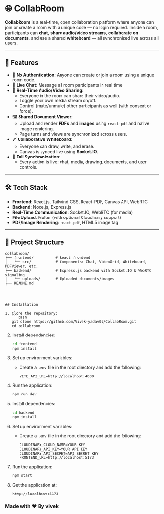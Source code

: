 # 🌐 CollabRoom

**CollabRoom** is a real-time, open collaboration platform where anyone can join or create a room with a unique code — no login required. Inside a room, participants can **chat**, **share audio/video streams**, **collaborate on documents**, and use a shared **whiteboard** — all synchronized live across all users.

---

## 🚀 Features

- 🔐 **No Authentication**: Anyone can create or join a room using a unique room code.
- 💬 **Live Chat**: Message all room participants in real time.
- 🎥 **Real-Time Audio/Video Sharing**:
  - Everyone in the room can share their video/audio.
  - Toggle your own media stream on/off.
  - Control (mute/unmute) other participants as well (with consent or force).
- 🖼️ **Shared Document Viewer**:
  - Upload and render **PDFs** and **images** using `react-pdf` and native image rendering.
  - Page turns and views are synchronized across users.
- 🖊️ **Collaborative Whiteboard**:
  - Everyone can draw, write, and erase.
  - Canvas is synced live using **Socket.IO**.
- 🧠 **Full Synchronization**:
  - Every action is live: chat, media, drawing, documents, and user controls.

---

## 🛠 Tech Stack

- **Frontend**: React.js, Tailwind CSS, React-PDF, Canvas API, WebRTC
- **Backend**: Node.js, Express.js
- **Real-Time Communication**: Socket.IO, WebRTC (for media)
- **File Upload**: Multer (with optional Cloudinary support)
- **PDF/Image Rendering**: `react-pdf`, HTML5 image tag

---

## 🧩 Project Structure
```
collabroom/
├── frontend/          # React frontend
│   └── src/           # Components: Chat, VideoGrid, Whiteboard, PDFViewer, etc.
├── backend/           # Express.js backend with Socket.IO & WebRTC signaling
│   └── uploads/       # Uploaded documents/images
├── README.md




## Installation

1. Clone the repository:
   ```bash
   git clone https://github.com/Vivek-yadav01/CollabRoom.git
   cd collabroom
   ```
2. Install dependencies:
   ```bash
   cd frontend
   npm install
   ```
3. Set up environment variables:
   - Create a `.env` file in the root directory and add the following:
     ```env
     VITE_API_URL=http://localhost:4000
     ```
4. Run the application:
   ```bash
   npm run dev
   ```

2. Install dependencies:
   ```bash
   cd backend
   npm install
   ```
3. Set up environment variables:
   - Create a `.env` file in the root directory and add the following:
     ```env
     CLOUDINARY_CLOUD_NAME=YOUR KEY
     CLOUDINARY_API_KEY=YOUR API KEY
     CLOUDINARY_API_SECRET=API SECRET KEY
     FRONTEND_URL=http://localhost:5173

     ```
4. Run the application:
   ```bash
   npm start
   ```

4. Get the application at:
   ```bash
   http://localhost:5173
   ```

### Made with ❤ By vivek


